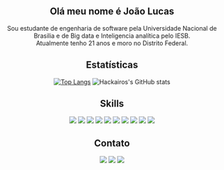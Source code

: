 <div align=center >

## Olá meu nome é João Lucas

Sou estudante de engenharia de software pela Universidade Nacional de Brasilia e de Big data e Inteligencia analítica pelo IESB.<br>
Atualmente tenho 21 anos e moro no Distrito Federal.


## Estatísticas
[![Top Langs](https://github-readme-stats.vercel.app/api/top-langs/?username=Hackairos&langs_count=8&theme=graywhite )](https://github.com/Hackairos/github-readme-stats)
![Hackairos's GitHub stats](https://github-readme-stats.vercel.app/api?username=Hackairos&show_icons=true&theme=graywhite )


## Skills
<img src="https://img.shields.io/badge/Python-14354C?style=for-the-badge&logo=python&logoColor=white">
<img src="https://img.shields.io/badge/HTML5-E34F26?style=for-the-badge&logo=html5&logoColor=white">
<img src="https://img.shields.io/badge/CSS3-1572B6?style=for-the-badge&logo=css3&logoColor=white">
<img src="https://img.shields.io/badge/JavaScript-F7DF1E?style=for-the-badge&logo=javascript&logoColor=white">
<img src="https://img.shields.io/badge/TypeScript-007ACC?style=for-the-badge&logo=typescript&logoColor=white">
<img src="https://img.shields.io/badge/C-00599C?style=for-the-badge&logo=c&logoColor=white">
<img src="https://img.shields.io/badge/Java-ED8B00?style=for-the-badge&logo=java&logoColor=white">
<img src="https://img.shields.io/badge/Elixir-4B275F?style=for-the-badge&logo=elixir&logoColor=white">
<img src="https://img.shields.io/badge/React-20232A?style=for-the-badge&logo=react&logoColor=61DAFB">
<img src="https://img.shields.io/badge/Django-092E20?style=for-the-badge&logo=django&logoColor=white">


## Contato

<a href = "mailto:joao.brasilpv@gmail.com"><img src="https://img.shields.io/badge/Gmail-D14836?style=for-the-badge&logo=gmail&logoColor=white"></a>
<a href="https://instagram.com/JoaoLucas.Vas"><img src="https://img.shields.io/badge/-Instagram-%23E4405F?style=for-the-badge&logo=instagram&logoColor=white"></a>
<a href="https://www.linkedin.com/in/jo%C3%A3olucasvas/"><img src="https://img.shields.io/badge/-LinkedIn-%230077B5?style=for-the-badge&logo=linkedin&logoColor=white"></a> 

</div>
